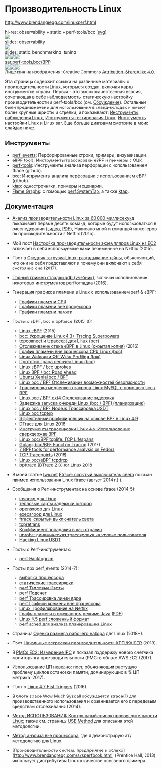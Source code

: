 # Производительность Linux

http://www.brendangregg.com/linuxperf.html

hi-res: observability + static + perf-tools/bcc ([svg](http://www.brendangregg.com/Perf/linux_perf_tools_full.svg))  
[![](/images/linux_perf_tools_full_1000.jpg)](http://www.brendangregg.com/Perf/linux_perf_tools_full.png)  
slides: observability  
[![](/images/linux_observability_tools.png)](http://www.brendangregg.com/Perf/linux_observability_tools.png)  
slides: static, benchmarking, tuning  
[![](/images/linux_static_tools_333.png)](http://www.brendangregg.com/Perf/linux_static_tools.png)[![](/images/linux_benchmarking_tools_333.png)](http://www.brendangregg.com/Perf/linux_benchmarking_tools.png)[![](/images/linux_tuning_tools_333.png)](http://www.brendangregg.com/Perf/linux_tuning_tools.png)  
sar,[perf-tools](https://github.com/brendangregg/perf-tools#contents),[bcc/BPF](https://github.com/iovisor/bcc#tools):  
[![](/images/linux_observability_sar_333.png)](http://www.brendangregg.com/Perf/linux_observability_sar.png)[![](/images/perf-tools_2016_333.png)](http://www.brendangregg.com/Perf/perf-tools_2016.png)[![](/images/bcc_tracing_tools_2016_333.png)](http://www.brendangregg.com/Perf/bcc_tracing_tools.png)  
Лицензия на изображения: Creative Commons [Attribution-ShareAlike 4.0](http://creativecommons.org/licenses/by-sa/4.0/).  

Эта страница содержит ссылки на различные материалы о производительности Linux, которые я создал, включая карты инструментов справа. Первая - это высококачественная версия, сочетающая в себе наблюдаемость, статическую настройку производительности и perf-tools/bcc (см. [Обсуждение](https://www.reddit.com/r/linux/comments/4x4smu/linux_performance_tools_full_version_draft/)). Остальные были предназначены для использования в слайд-колодах и имеют более крупные шрифты и стрелки, и показывают: [Инструменты наблюдения Linux](http://www.brendangregg.com/Perf/linux_observability_tools.png), [Инструменты тестирования Linux](http://www.brendangregg.com/Perf/linux_benchmarking_tools.png), [Инструменты настройки Linux](http://www.brendangregg.com/Perf/linux_tuning_tools.png) и [Linux sar](http://www.brendangregg.com/Perf/linux_observability_sar). Еще больше диаграмм смотрите в моих слайдах ниже.

## Инструменты

*   [perf\_events](http://www.brendangregg.com/perf.html): Перфорированные строки, примеры, визуализации.
*   [eBPF tools](http://www.brendangregg.com/ebpf.html): Инструменты трассировки eBPF и примеры с ОЦК.
*   [perf-tools](https://github.com/brendangregg/perf-tools): Инструменты анализа перфорации с использованием ftrace (github).
*   [bcc](https://github.com/iovisor/bcc#tools): Инструменты анализа перфорации с использованием eBPF (github).
*   [ktap](http://www.brendangregg.com/ktap.html): однострочники, примеры и сценарии.
*   [Flame Graphs](http://www.brendangregg.com/flamegraphs.html): с помощью [perf](http://www.brendangregg.com/FlameGraphs/cpuflamegraphs.html#perf),[SystemTap](http://www.brendangregg.com/FlameGraphs/cpuflamegraphs.html#SystemTap), а также [ktap](http://www.brendangregg.com/FlameGraphs/cpuflamegraphs.html#ktap).

## Документация

*   [Анализ производительности Linux за 60 000 миллисекунд](http://techblog.netflix.com/2015/11/linux-performance-analysis-in-60s.html) показывает первые десять команд, которые будут использоваться в расследовании ([видео](http://www.brendangregg.com/blog/2015-12-03/linux-perf-60s-video.html), [PDF](http://www.brendangregg.com/Articles/Netflix_Linux_Perf_Analysis_60s.pdf)), Написано мной и командой инженеров по производительности в Netflix (2015).
*   Мой пост [Настройка производительности экземпляров Linux на ЕС2](http://www.brendangregg.com/blog/2015-03-03/performance-tuning-linux-instances-on-ec2.html) включает в себя используемые нами переменные на Netflix (2015).
*   Пост в [Средняя загрузка Linux: разгадывание тайны](http://www.brendangregg.com/blog/2017-08-08/linux-load-averages.html), объясняющий, что они из себя представляют и почему они включают в себя состояние сна (2017).
*   [Полный пример отладки gdb (учебник)](http://www.brendangregg.com/blog/2016-08-09/gdb-example-ncurses.html), включая использование некоторых инструментов perf/отладка (2016).
*   Генерация графиков пламени в Linux с использованием perf & eBPF:
	* [Графики пламени CPU](http://www.brendangregg.com/FlameGraphs/cpuflamegraphs.html#Linux)
	* [Графики пламени вне процессора](http://www.brendangregg.com/FlameGraphs/offcpuflamegraphs.html#Linux)
	* [Графики пламени памяти](http://www.brendangregg.com/FlameGraphs/memoryflamegraphs.html#Linux)
*   Посты о eBPF, bcc и bpftrace (2015-8):
	* [Linux eBPF](http://www.brendangregg.com/blog/2015-05-15/ebpf-one-small-step.html) (2015)
	* [bcc: Укрощение Linux 4.3+ Tracing Superpowers](http://www.brendangregg.com/blog/2015-09-22/bcc-linux-4.3-tracing.html)
	* [tcpconnect и tcpaccept для Linux (bcc)](http://www.brendangregg.com/blog/2015-10-31/tcpconnect-tcpaccept-bcc.html)
	* [Отслеживание стека eBPF в Linux (скрытая копия)](http://www.brendangregg.com/blog/2016-01-18/ebpf-stack-trace-hack.html) (2016)
	* [График пламени вне процессора CPU Linux (bcc)](http://www.brendangregg.com/blog/2016-01-20/ebpf-offcpu-flame-graph.html)
	* [Linux Wakeup и Off-Wake Profiling (bcc)](http://www.brendangregg.com/blog/2016-02-01/linux-wakeup-offwake-profiling.html)
	* [Прототип графа цепочек Linux (bcc)](http://www.brendangregg.com/blog/2016-02-05/ebpf-chaingraph-prototype.html)
	* [Linux eBPF / bcc uprobes](http://www.brendangregg.com/blog/2016-02-08/linux-ebpf-bcc-uprobes.html)
	* [Linux BPF / bcc Road Ahead](http://www.brendangregg.com/blog/2016-03-28/linux-bpf-bcc-road-ahead-2016.html)
	* [Ubuntu Xenial bcc / BPF](http://www.brendangregg.com/blog/2016-06-14/ubuntu-xenial-bcc-bpf.html)
	* [Linux bcc / BPF Отслеживание возможностей безопасности](http://www.brendangregg.com/blog/2016-10-01/linux-bcc-security-capabilities.html)
	* [Трассировка медленного запроса Linux MySQL с помощью bcc / BPF](http://www.brendangregg.com/blog/2016-10-04/linux-bcc-mysqld-qslower.html)
	* [Linux bcc / BPF ext4 Отслеживание задержки](http://www.brendangregg.com/blog/2016-10-06/linux-bcc-ext4dist-ext4slower.html)
	* [Задержка запуска очереди Linux (bcc / BPF) (планировщик)](http://www.brendangregg.com/blog/2016-10-08/linux-bcc-runqlat.html)
	* [Linux bcc / BPF Node.js Трассировка USDT](http://www.brendangregg.com/blog/2016-10-12/linux-bcc-nodejs-usdt.html)
	* [Linux bcc tcptop](http://www.brendangregg.com/blog/2016-10-15/linux-bcc-tcptop.html)
	* [Эффективный профилировщик на основе BPF в Linux 4.9](http://www.brendangregg.com/blog/2016-10-21/linux-efficient-profiler.html)
	* [DTrace для Linux 2016](http://www.brendangregg.com/blog/2016-10-27/dtrace-for-linux-2016.html)
	* [Инструменты трассировки Linux 4.x: Использование сверхдержав BPF](http://www.slideshare.net/brendangregg/linux-4x-tracing-tools-using-bpf-superpowers) 
	* [Linux bcc/BPF tcplife: TCP Lifespans](http://www.brendangregg.com/blog/2016-11-30/linux-bcc-tcplife.html)  
	* [Golang bcc/BPF Function Tracing](http://www.brendangregg.com/blog/2017-01-31/golang-bcc-bpf-function-tracing.html) (2017)  
	* [7 BPF tools for performance analysis on Fedora](https://opensource.com/article/17/11/bccbpf-performance)  
	* [TCP Tracepoints](http://www.brendangregg.com/blog/2018-03-22/tcp-tracepoints.html) (2018)  
	* [Linux bcc/eBPF tcpdrop](http://www.brendangregg.com/blog/2018-05-31/linux-tcpdrop.html)  
	* [bpftrace (DTrace 2.0) for Linux 2018](http://www.brendangregg.com/blog/2018-10-08/dtrace-for-linux-2018.html)  
    
* В моей статье [lwn.net](http://lwn.net/) [Ftrace: скрытый выключатель света](http://lwn.net/Articles/608497/) показан пример использования Linux ftrace (август 2014 г.) ).
* Сообщения о Perf-инструментах на основе ftrace (2014-5):
	* [iosnoop для Linux](http://www.brendangregg.com/blog/2014-07-16/iosnoop-for-linux.html)
	* [тепловые карты задержки iosnoop](http://www.brendangregg.com/blog/2014-07-23/linux-iosnoop-latency-heat-maps.html)
	* [opensnoop для Linux](http://www.brendangregg.com/blog/2014-07-25/opensnoop-for-linux.html)
	* [execsnoop для Linux](http://www.brendangregg.com/blog/2014-07-28/execsnoop-for-linux.html)
	* [ftrace: скрытый выключатель света](http://www.brendangregg.com/blog/2014-08-30/ftrace-the-hidden-light-switch.html)
	* [tcpretrans](http://www.brendangregg.com/blog/2014-09-06/linux-ftrace-ТСР-ретранслировать-tracing.html)
	* [Коэффициент попадания в кэш страниц](http://www.brendangregg.com/blog/2014-12-31/linux-page-cache-hit-ratio.html)
	* [uprobe: динамическая трассировка на уровне пользователя](http://www.brendangregg.com/blog/2015-06-28/linux-ftrace-uprobe.html)
	* [Hacking Linux USDT](http://www.brendangregg.com/blog/2015-07-03/hacking-linux-USDT-ftrace.html)
* Посты о Perf-инструментах:
	* [perf Hacktogram](http://www.brendangregg.com/blog/2014-07-10/perf-hacktogram.html).
* Посты про perf\_events (2014-7):
	* [выборка процессора](http://www.brendangregg.com/blog/2014-06-22/perf-cpu-sample.html)
	* [статические трассировки](http://www.brendangregg.com/blog/2014-06-29/perf-static-tracepoints.html)
	* [perf Тепловые Карты](http://www.brendangregg.com/blog/2014-07-01/perf-heat-maps.html)
	* [perf Подсчет](http://www.brendangregg.com/blog/2014-07-03/perf-counting.html)
	* [perf Трассировка линии ядра](http://www.brendangregg.com/blog/2014-09-11/perf-kernel-line-tracing.html)
	* [perf Графики времени вне процессора](http://www.brendangregg.com/blog/2015-02-26/linux-perf-off-cpu-flame-graph.html)
	* [Linux Профилирование на Netflix](http://www.brendangregg.com/blog/2015-02-27/linux-profiling-at-netflix.html)
	* [Графы пламени в смешанном режиме Java](http://techblog.netflix.com/2015/07/java-in-flames.html) ([PDF](http://www.brendangregg.com/Articles/Netflix_Java_in_Flames.pdf))
	* [Linux 4.5 perf сложенный формат](http://www.brendangregg.com/blog/2016-04-30/linux-perf-folded.html)
	* [perf sched для анализа планировщика Linux](http://www.brendangregg.com/blog/2017-03-16/perf-sched.html)
*   Страница [Оценка размера рабочего набора](http://www.brendangregg.com/wss.html) для Linux (2018+).
*   Пост [Начальные регрессии производительности KPTI/KAISER](http://www.brendangregg.com/blog/2018-02-09/kpti-kaiser-meltdown-performance.html) (2018).
*   В [PMCs EC2: Измерение IPC](http://www.brendangregg.com/blog/2017-05-04/the-pmcs-of-ec2.html) я показал поддержку нового счетчика мониторинга производительности (PMC) в облаке AWS EC2 (2017).
*   [Использование ЦП неверно](http://www.brendangregg.com/blog/2017-05-09/cpu-utilization-is-wrong.html): пост, объясняющий растущую проблему циклов остановки памяти, доминирующих в % ЦП метрика (2017).
*   Пост о [Linux 4.7 Hist Triggers](http://www.brendangregg.com/blog/2016-06-08/linux-hist-triggers.html) (2016).
*   В блоге [strace Wow Much Syscall](http://www.brendangregg.com/blog/2014-05-11/strace-wow-much-syscall.html) обсуждается strace(1) для производственного использования и сравнивается его к передовым средствам отслеживания (2014).
*   [Метод ИСПОЛЬЗОВАНИЯ: Контрольный список производительности Linux](http://www.brendangregg.com/USEmethod/use-linux.html); также см. страницу [USE Method](http://www.brendangregg.com/usemethod.html) для описания этой методологии.
*   [Метод анализа вне процессора](http://www.brendangregg.com/offcpuanalysis.html), где я демонстрирую эту методологию для Linux.
*   [Производительность систем: предприятие и облако] (http://www.brendangregg.com/sysperfbook.html) (Prentice Hall, 2013) использует дистрибутивы Linux в качестве основного примера.